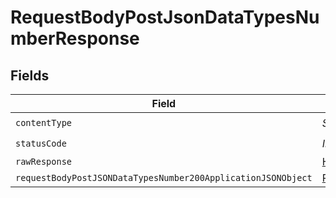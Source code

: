 # RequestBodyPostJsonDataTypesNumberResponse


## Fields

| Field                                                                                                                                   | Type                                                                                                                                    | Required                                                                                                                                | Description                                                                                                                             |
| --------------------------------------------------------------------------------------------------------------------------------------- | --------------------------------------------------------------------------------------------------------------------------------------- | --------------------------------------------------------------------------------------------------------------------------------------- | --------------------------------------------------------------------------------------------------------------------------------------- |
| `contentType`                                                                                                                           | *String*                                                                                                                                | :heavy_check_mark:                                                                                                                      | N/A                                                                                                                                     |
| `statusCode`                                                                                                                            | *Integer*                                                                                                                               | :heavy_check_mark:                                                                                                                      | N/A                                                                                                                                     |
| `rawResponse`                                                                                                                           | [HttpResponse<byte[]>](https://docs.oracle.com/en/java/javase/11/docs/api/java.net.http/java/net/http/HttpResponse.html)                | :heavy_minus_sign:                                                                                                                      | N/A                                                                                                                                     |
| `requestBodyPostJSONDataTypesNumber200ApplicationJSONObject`                                                                            | [RequestBodyPostJSONDataTypesNumber200ApplicationJSON](../../models/operations/RequestBodyPostJSONDataTypesNumber200ApplicationJSON.md) | :heavy_minus_sign:                                                                                                                      | OK                                                                                                                                      |
